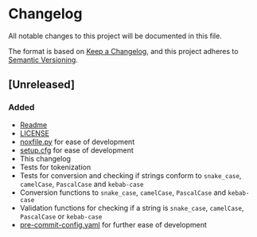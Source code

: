 # Changelog
All notable changes to this project will be documented in this file.

The format is based on [Keep a Changelog](https://keepachangelog.com/en/1.0.0/),
and this project adheres to [Semantic Versioning](https://semver.org/spec/v2.0.0.html).

## [Unreleased]
### Added
- [Readme](./README.md)
- [LICENSE](./LICENSE)
- [noxfile.py](./noxfile.py) for ease of development
- [setup.cfg](./setup.cfg) for ease of development
- This changelog
- Tests for tokenization
- Tests for conversion and checking if strings conform to `snake_case`, `camelCase`, `PascalCase` and `kebab-case`
- Conversion functions to `snake_case`, `camelCase`, `PascalCase` and `kebab-case`
- Validation functions for checking if a string is `snake_case`, `camelCase`, `PascalCase` or `kebab-case`
- [pre-commit-config.yaml](./.pre-commit-config.yaml) for further ease of development
